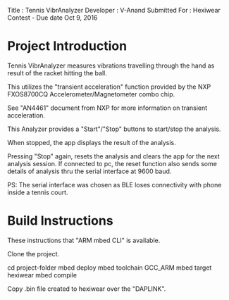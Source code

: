 Title : Tennis VibrAnalyzer
Developer : V-Anand
Submitted For : Hexiwear Contest - Due date Oct 9, 2016

Project Introduction
====================

Tennis VibrAnalyzer measures vibrations travelling through
the hand as result of the racket hitting the ball.

This utilizes the "transient acceleration" function provided
by the NXP FXOS8700CQ Accelerometer/Magnetometer combo chip.

See "AN4461" document from NXP for more information on transient
acceleration.

This Analyzer provides a "Start"/"Stop" buttons to start/stop the analysis.

When stopped, the app displays the result of the analysis.

Pressing "Stop" again, resets the analysis and clears the app for the next
analysis session. If connected to pc, the reset function also sends some
details of analysis thru the serial interface at 9600 baud.

PS: The serial interface was chosen as BLE loses connectivity with phone inside a tennis court.

Build Instructions
==================
These instructions that "ARM mbed CLI" is available.

Clone the project.

cd project-folder
mbed deploy
mbed toolchain GCC_ARM
mbed target hexiwear
mbed compile

Copy .bin file created to hexiwear over the "DAPLINK".


